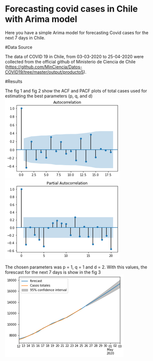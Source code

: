 # Forecasting covid cases in Chile with Arima model

Here you have a simple Arima model for forecasting Covid cases for the next 7 days in Chile. 

#Data Source

The data of COVID 19 in Chile, from 03-03-2020 to 25-04-2020 were collected from the official github of Ministerio de Ciencia de Chile (https://github.com/MinCiencia/Datos-COVID19/tree/master/output/producto5).


#Results

The fig 1 and fig 2 show the ACF and PACF plots of total cases used for estimating the best parameters (p, q, and d)
![fig 1](https://github.com/gerson93/CovidChileArimaModel/blob/master/imagenes/Graf%202.png)
![fig 2](https://github.com/gerson93/CovidChileArimaModel/blob/master/imagenes/Graf%203.png)

The chosen parameters was p = 1, q = 1 and d = 2. With this values, the forescast for the next 7 days is show in the fig 3
![fig 3](https://github.com/gerson93/CovidChileArimaModel/blob/master/imagenes/Graf%201.png)
